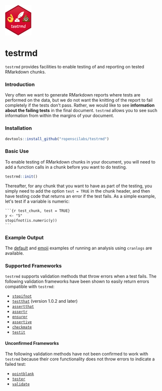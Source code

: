 <img src = "testrmd_hex.png" height = "100">

# testrmd

`testrmd` provides facilities to enable testing of and reporting on tested
RMarkdown chunks.

### Introduction

Very often we want to generate RMarkdown reports where tests are performed on
the data, but we do not want the knitting of the report to fail completely 
if the tests don't pass. Rather, we would like to see **information about the
failing tests** in the final document. `testrmd` allows you to see such 
information from within the margins of your document.

### Installation

```r
devtools::install_github("ropenscilabs/testrmd")
```

### Basic Use

To enable testing of RMarkdown chunks in your document, you will need to add
a function calls in a chunk before you want to do testing.

```r
testrmd::init()
```

Thereafter, for any chunk that you want to have as part of the testing, you simply
need to add the option `test = TRUE` in the chunk header, and then have testing code
that returns an error if the test fails. As a simple example, let's test if
a variable is numeric:

    ```{r test_chunk, test = TRUE}
    y <- "5"
    stopifnot(is.numeric(y))
    ```

### Example Output

The [default](https://ropenscilabs.github.io/testrmd/cranlogs_default.html) and [emoji](https://ropenscilabs.github.io/testrmd/cranlogs_emoji.html) examples of running
an analysis using `cranlogs` are available.

### Supported Frameworks

`testrmd` supports validation methods that throw errors when a test fails. The following validation frameworks have been shown to easily return errors compatible with `testrmd`:

* [`stopifnot`](https://stat.ethz.ch/R-manual/R-devel/library/base/html/stopifnot.html)
* [`testthat`](https://github.com/hadley/testthat) (version 1.0.2 and later)
* [`assertthat`](https://github.com/hadley/assertthat)
* [`assertr`](https://github.com/ropensci/assertr)
* [`ensurer`](https://github.com/smbache/ensure)
* [`assertive`](https://bitbucket.org/richierocks/assertive)
* [`checkmate`](https://github.com/mllg/checkmate)
* [`testit`](https://github.com/yihui/testit)

#### Unconfirmed Frameworks

The following validation methods have not been confirmed to work with `testrmd` because their core functionality does not throw errors to indicate a failed test:

* [`pointblank`](https://github.com/rich-iannone/pointblank)
* [`tester`](https://github.com/gastonstat/tester)
* [`validate`](https://github.com/data-cleaning/validate)

